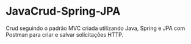 # JavaCrud-Spring-JPA

Crud seguindo o padrão MVC criada utilizando Java, Spring e JPA com Postman para criar e salvar solicitações HTTP.
